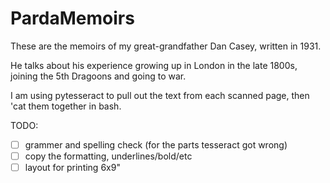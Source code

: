 # PardaMemoirs

These are the memoirs of my great-grandfather Dan Casey, written in 1931.

He talks about his experience growing up in London in the late 1800s, joining the 5th Dragoons and going to war.


I am using pytesseract to pull out the text from each scanned page, then 'cat them together in bash. 

TODO:
- [ ] grammer and spelling check (for the parts tesseract got wrong) 
- [ ] copy the formatting, underlines/bold/etc
- [ ] layout for printing 6x9"
